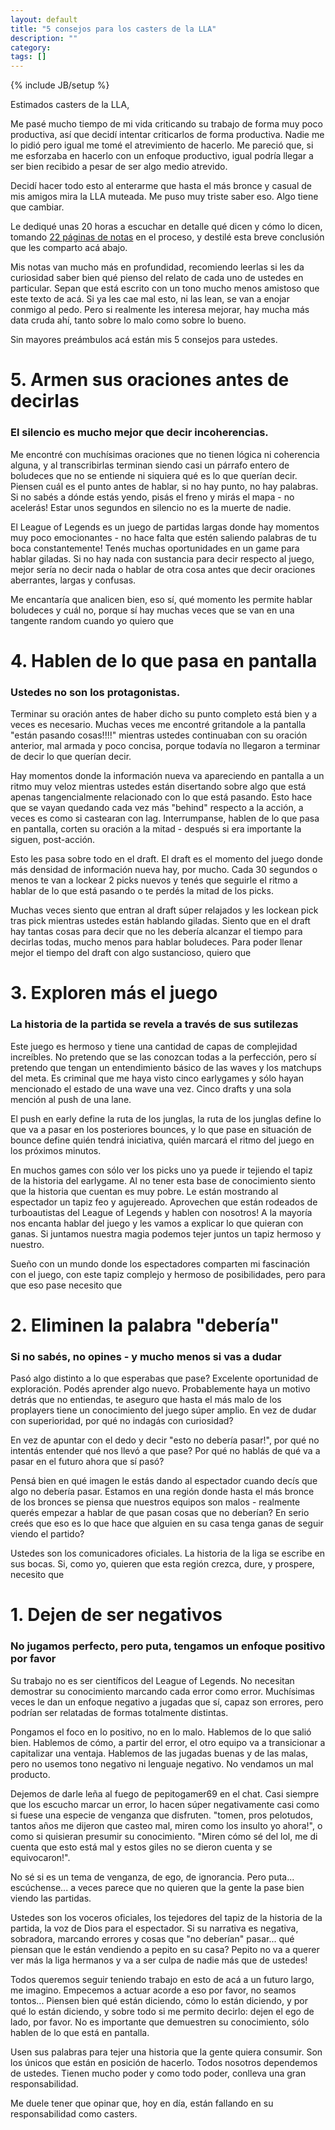 ```yaml
---
layout: default
title: "5 consejos para los casters de la LLA"
description: ""
category: 
tags: []
---
```

{% include JB/setup %}



Estimados casters de la LLA,

Me pasé mucho tiempo de mi vida criticando su trabajo de forma muy poco productiva, así que decidí intentar criticarlos de forma productiva. Nadie me lo pidió pero igual me tomé el atrevimiento de hacerlo. Me pareció que, si me esforzaba en hacerlo con un enfoque productivo,  igual podría llegar a ser bien recibido a pesar de ser algo medio atrevido.

Decidí hacer todo esto al enterarme que hasta el más bronce y casual de mis amigos mira la LLA muteada. Me puso muy triste saber eso. Algo tiene que cambiar. 


 Le dediqué unas 20 horas a escuchar en detalle qué dicen y cómo lo dicen, tomando [22 páginas de notas](https://docs.google.com/document/d/1PLqHRy8MH8sbqCzh4IYnmRX4LfKuWtjYKHtn_fz7JqI/edit?usp=sharing) en el proceso, y destilé esta breve conclusión que les comparto acá abajo.


 Mis notas van mucho más en profundidad, recomiendo leerlas si les da curiosidad saber bien qué pienso del relato de cada uno de ustedes en particular. Sepan que está escrito con un tono mucho menos amistoso que este texto de acá. Si ya les cae mal esto, ni las lean, se van a enojar conmigo al pedo. Pero si realmente les interesa mejorar, hay mucha más data cruda ahí, tanto sobre lo malo como sobre lo bueno.


Sin mayores preámbulos acá están mis 5 consejos para ustedes.




# 5. Armen sus oraciones antes de decirlas
### El silencio es mucho mejor que decir incoherencias.


Me encontré con muchísimas oraciones que no tienen lógica ni coherencia alguna, y al transcribirlas terminan siendo casi un párrafo entero de boludeces que no se entiende ni siquiera qué es lo que querían decir. Piensen cuál es el punto antes de hablar, si no hay punto, no hay palabras. Si no sabés a dónde estás yendo, pisás el freno y mirás el mapa - no acelerás! Estar unos segundos en silencio no es la muerte de nadie. 

El League of Legends es un juego de partidas largas donde hay momentos muy poco emocionantes - no hace falta que estén saliendo palabras de tu boca constantemente! Tenés muchas oportunidades en un game para hablar giladas. Si no hay nada con sustancia para decir respecto al juego, mejor sería no decir nada o hablar de otra cosa antes que decir oraciones aberrantes, largas y confusas.


Me encantaría que analicen bien, eso sí, qué momento les permite hablar boludeces y cuál no, porque sí hay muchas veces que se van en una tangente random cuando yo quiero que
# 4. Hablen de lo que pasa en pantalla
### Ustedes no son los protagonistas. 
Terminar su oración antes de haber dicho su punto completo está bien y a veces es necesario. Muchas veces me encontré gritandole a la pantalla "están pasando cosas!!!!" mientras ustedes continuaban con su oración anterior, mal armada y poco concisa, porque todavía no llegaron a terminar de decir lo que querían decir.

Hay momentos donde la información nueva va apareciendo en pantalla a un ritmo muy veloz mientras ustedes están disertando sobre algo que está apenas tangencialmente relacionado con lo que está pasando. Esto hace que se vayan quedando cada vez más "behind" respecto a la acción, a veces es como si castearan con lag.
Interrumpanse, hablen de lo que pasa en pantalla, corten su oración a la mitad - después si era importante la siguen, post-acción.

Esto les pasa sobre todo en el draft. El draft es el momento del juego donde más densidad de información nueva hay, por mucho. Cada 30 segundos o menos te van a lockear 2 picks nuevos y tenés que seguirle el ritmo a hablar de lo que está pasando o te perdés la mitad de los picks. 

Muchas veces siento que entran al draft súper relajados y les lockean pick tras pick mientras ustedes están hablando giladas. Siento que en el draft hay tantas cosas para decir que no les debería alcanzar el tiempo para decirlas todas, mucho menos para hablar boludeces. Para poder llenar mejor el tiempo del draft con algo sustancioso, quiero que
# 3. Exploren más el juego
### La historia de la partida se revela a través de sus sutilezas
Este juego es hermoso y tiene una cantidad de capas de complejidad increíbles. No pretendo que se las conozcan todas a la perfección, pero sí pretendo que tengan un entendimiento básico de las waves y los matchups del meta. Es criminal que me haya visto cinco earlygames y sólo hayan mencionado el estado de una wave una vez. Cinco drafts y una sola mención al push de una lane.

El push en early define la ruta de los junglas, la ruta de los junglas define lo que va a pasar en los posteriores bounces, y lo que pase en situación de bounce define quién tendrá iniciativa, quién marcará el ritmo del juego en los próximos minutos.

En muchos games con sólo ver los picks uno ya puede  ir tejiendo el tapiz de la historia del earlygame. Al no tener esta base de conocimiento siento que la historia que cuentan es muy pobre. Le están mostrando al espectador un tapiz feo y agujereado. Aprovechen que están rodeados de turboautistas del League of Legends y hablen con nosotros! A la mayoría nos encanta hablar del juego y les vamos a explicar lo que quieran con ganas. Si juntamos nuestra magia podemos tejer juntos un tapiz hermoso y nuestro.


Sueño con un mundo donde los espectadores comparten mi fascinación con el juego, con este tapiz complejo y hermoso de posibilidades, pero para que eso pase necesito que
# 2. Eliminen la palabra "debería"
### Si no sabés, no opines - y mucho menos si vas a dudar
Pasó algo distinto a lo que esperabas que pase? Excelente oportunidad de exploración. Podés aprender algo nuevo. Probablemente haya un motivo detrás que no entiendas, te aseguro que hasta el más malo de los proplayers tiene un conocimiento del juego súper amplio. En vez de dudar con superioridad, por qué no indagás con curiosidad?

En vez de apuntar con el dedo y decir "esto no debería pasar!", por qué no intentás entender qué nos llevó a que pase? Por qué no hablás de qué va a pasar en el futuro ahora que sí pasó?

Pensá bien en qué imagen le estás dando al espectador cuando decís que algo no debería pasar. Estamos en una región donde hasta el más bronce de los bronces se piensa que nuestros equipos son malos - realmente querés empezar a hablar de que pasan cosas que no deberían? En serio creés que eso es lo que hace que alguien en su casa tenga ganas de seguir viendo el partido?

Ustedes son los comunicadores oficiales. La historia de la liga se escribe en sus bocas. Si, como yo, quieren que esta región crezca, dure, y prospere, necesito que
# 1. Dejen de ser negativos
### No jugamos perfecto, pero puta, tengamos un enfoque positivo por favor
Su trabajo no es ser científicos del League of Legends. No necesitan demostrar su conocimiento marcando cada error como error. Muchísimas veces le dan un enfoque negativo a jugadas que sí, capaz son errores, pero podrían ser relatadas de formas totalmente distintas.

Pongamos el foco en lo positivo, no en lo malo. Hablemos de lo que salió bien. Hablemos de cómo, a partir del error, el otro equipo va a transicionar a capitalizar una ventaja. Hablemos de las jugadas buenas y de las malas, pero no usemos tono negativo ni lenguaje negativo. No vendamos un mal producto.

Dejemos de darle leña al fuego de pepitogamer69 en el chat. Casi siempre que los escucho marcar un error, lo hacen súper negativamente casi como si fuese una especie de venganza que disfruten. "tomen, pros pelotudos, tantos años me dijeron que casteo mal, miren como los insulto yo ahora!", o como si quisieran presumir su conocimiento. "Miren cómo sé del lol, me di cuenta que esto está mal y estos giles no se dieron cuenta y se equivocaron!".

No sé si es un tema de venganza, de ego, de ignorancia. Pero puta... escúchense... a veces parece que no quieren que la gente la pase bien viendo las partidas. 

Ustedes son los voceros oficiales, los tejedores del tapiz de la historia de la partida, la voz de Dios para el espectador. Si su narrativa es negativa, sobradora, marcando errores y cosas que "no deberían" pasar... qué piensan que le están vendiendo a pepito en su casa? Pepito no va a querer ver más la liga hermanos y va a ser culpa de nadie más que de ustedes!

Todos queremos seguir teniendo trabajo en esto de acá a un futuro largo, me imagino. Empecemos a actuar acorde a eso por favor, no seamos tontos... Piensen bien qué están diciendo, cómo lo están diciendo, y por qué lo están diciendo, y sobre todo si me permito decirlo: dejen el ego de lado, por favor. No es importante que demuestren su conocimiento, sólo hablen de lo que está en pantalla.

Usen sus palabras para tejer una historia que la gente quiera consumir. Son los únicos que están en posición de hacerlo. Todos nosotros dependemos de ustedes. Tienen mucho poder y como todo poder, conlleva una gran responsabilidad.

Me duele tener que opinar que, hoy en día, están fallando en su responsabilidad como casters.

	
